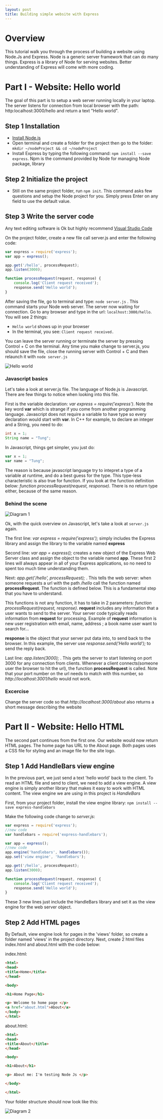 ```yaml
---
layout: post
title: Building simple website with Express
---
```


# Overview
This tutorial walk you through the process of building a website using Node.Js and Express. Node is a generic server framework that can do many things. Express is a library of Node for serving websites. Better understanding of Express will come with more coding.

# Part I - Website: Hello world
The goal of this part is to setup a web server running locally in your laptop. The server listens for connection from local browser with the path: http:localhost:3000/hello and return a text "Hello world".

## Step 1 Installation
* [Install Node.js](https://nodejs.org/en/download/)
* Open terminal and create a folder for the project then go to the folder: `mkdir ~/nodeProject && cd ~/nodeProject`
* Install Express by typing the following command: `npm install --save express`. Npm is the command provided by Node for managing Node package, library

## Step 2 Initialize the project
* Still on the same project folder, run `npm init`. This command asks few questions and setup the Node project for you. Simply press Enter on any field to use the default value.

## Step 3 Write the server code
Any text editing software is Ok but highly recommend [Visual Studio Code](https://code.visualstudio.com/Download)

On the project folder, create a new file call server.js and enter the following code:
```javascript
var express = require('express');
var app = express();

app.get('/hello', processRequest);
app.listen(3000);

function processRequest(request, response) {
    console.log('Client request received');
    response.send('Hello world');
}
```
After saving the file, go to terminal and type: `node server.js` . This command starts your Node web server. The server now waiting for connection. Go to any browser and type in the url: `localhost:3000/hello`. You will see 2 things:
* `Hello world` shows up in your browser
* In the terminal, you see: `Client request received.`

You can leave the server running or terminate the server by pressing Control + C on the terminal. Any time you make change to server.js, you should save the file, close the running server with Control + C and then relaunch it with `node server.js`

![Hello world](/images/part-1-end.png "Part 1 ends")

### Javascript basics
Let's take a look at server.js file. The language of Node.js is Javascript. There are few things to notice when looking into this file.

First is the variable declaration: *var express = require('express')*. Note the key word **var** which is strange if you come from another programming language. Javascript does not require a variable to have type so every declaration would start with **var**. In C++ for example, to declare an integer and a String, you need to do:
```java
int x = 1;
String name = "Tung";
```
In Javascript, things get simpler, you just do:
```javascript
var x = 1;
var name = "Tung";
```
The reason is because javascript language try to intepret a type of a variable at runtime, and do a best guess for the type. This type-less characteristic is also true for function. If you look at the function definition below: *function processRequest(request, response)*. There is no return type either, because of the same reason.

### Behind the scene

![Diagram 1](/images/part-1-diagram-1.png "Part 1 Diagram 1")

Ok, with the quick overview on Javascript, let's take a look at `server.js` again.

The first line: *var express = require('express');* simply includes the Express library and assign the library to the variable named **express**

Second line: *var app = express();* creates a new object of the Express Web Server class and assign the object to the variable named **app**. These first 2 lines will always appear in all of your Express applications, so no need to spent too much time understanding them.

Next: *app.get('/hello', processRequest);* . This tells the web server: when someone requests a url with the path */hello* call the function named **processRequest**. The function is defined below. This is a fundamental step that you have to understand. 

This functions is not any function, it has to take in 2 parameters: *function processRequest(request, response)*. **request** includes any information that a user wants to send to the server. Your server code typically reads information from **request** for processing. Example of **request** information is new user registration with email, name, address ; a book name user want to search for... 

**response** is the object that your server put data into, to send back to the browser. In this example, the server use *response.send('Hello world');* to send the reply back.

Last line: *app.listen(3000);* . This gets the server to start listening on port 3000 for any connection from clients. Whenever a client connects(someone user the browser to hit the url), the function **processRequest** is called. Note that your port number on the url needs to match with this number, so *http://localhost:3001/hello* would not work.

### Excercise
Change the server code so that *http://localhost:3000/about* also returns a short message describing the website

# Part II - Website: Hello HTML
The second part continues from the first one. Our website would now return HTML pages. The home page has URL to the About page. Both pages uses a CSS file for styling and an image file for the site logo.

## Step 1 Add HandleBars view engine
In the previous part, we just send a text 'hello world' back to the client. To read an HTML file and send to client, we need to add a view engine. A view engine is simply another library that makes it easy to work with HTML content.
The view engine we are using in this project is *HandleBars*

First, from your project folder, install the view engine library: `npm install --save express-handlebars`

Make the following code change to *server.js*:
```javascript
var express = require('express');
//new code
var handlebars = require('express-handlebars');

var app = express();
//new code
app.engine('handlebars', handlebars());
app.set('view engine', 'handlebars');

app.get('/hello', processRequest);
app.listen(3000);

function processRequest(request, response) {
    console.log('Client request received');
    response.send('Hello world');
}
```
These 3 new lines just include the HandleBars library and set it as the view engine for the web server object.

## Step 2 Add HTML pages

By Default, view engine look for pages in the 'views' folder, so create a folder named 'views' in the project directory. Next, create 2 html files index.html and about.html with the code below:

index.html:
```html
<html>
<head>
<title>Home</title>
</head>

<body>

<h1>Home Page</h1>

<p> Welcome to home page </p>
<a href="about.html">About</a>
</body>
</html>
```

about.html:
```html
<html>
<head>
<title>About</title>
</head>

<body>

<h1>About</h1>

<p> About me: I'm testing Node Js </p>

</body>

</html>
```

Your folder structure should now look like this:

![Diagram 2](/images/part-2-2.png "Part 2 Diagram 1")


